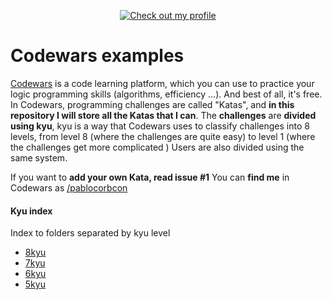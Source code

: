 <p align="center">
  <a href="https://www.codewars.com/users/pablocorbcon">
    <img src="https://www.codewars.com/users/pablocorbcon/badges/large" alt="Check out my profile">
  </a>
</p>
       
# Codewars examples
[Codewars](https://www.codewars.com) is a code learning platform, which you can use to practice your logic programming skills (algorithms, efficiency ...). And best of all, it's free.
In Codewars, programming challenges are called "Katas", and **in this repository I will store all the Katas that I can**.
The **challenges** are **divided using kyu**, kyu is a way that Codewars uses to classify challenges into 8 levels, from level 8 (where the challenges are quite easy) to level 1 (where the challenges get more complicated )
Users are also divided using the same system.

If you want to **add your own Kata, read issue #1**
You can **find me** in Codewars as [/pablocorbcon](https://ww.codewars.com/users/pablocorbcon)

#### Kyu index
Index to folders separated by kyu level
- [8kyu](8kyu/)
- [7kyu](7kyu/)
- [6kyu](6kyu/)
- [5kyu](5kyu/)
